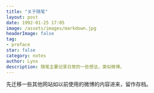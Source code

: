 ```yaml
---
title: "关于随笔"
layout: post
date: 1992-01-25 17:05
image: /assets/images/markdown.jpg
headerImage: false
tag:
- preface
star: false
category: notes
author: Lynx
description: 随笔主要记录日常的一些想法，类似微博。
---
```




先迁移一些其他网站如以前使用的微博的内容进来，留作存档。
